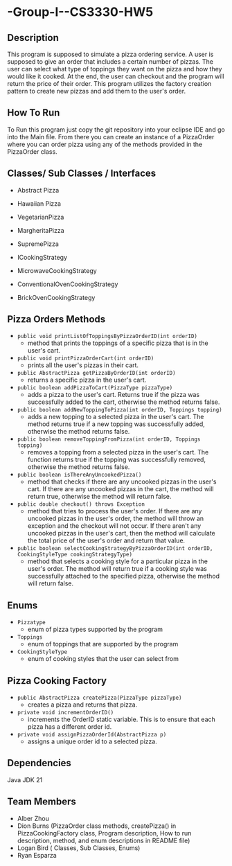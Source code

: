 # -Group-I--CS3330-HW5

## Description
This program is supposed to simulate a pizza ordering service. A user is supposed to give an order that includes a certain number of pizzas. The user can select what type of toppings they want on the pizza and how they would like it cooked. At the end, the user can checkout and the program will return the price of their order. This program utilizes the factory creation pattern to create new pizzas and add them to the user's order. 

## How To Run
To Run this program just copy the git repository into your eclipse IDE and go into the Main file. From there you can create an instance of a PizzaOrder where you can order pizza using any of the methods provided in the PizzaOrder class.

## Classes/ Sub Classes / Interfaces
- Abstract Pizza
- Hawaiian Pizza
- VegetarianPizza
- MargheritaPizza
- SupremePizza

- ICookingStrategy
- MicrowaveCookingStrategy
- ConventionalOvenCookingStrategy
- BrickOvenCookingStrategy

## Pizza Orders Methods
- `public void printListOfToppingsByPizzaOrderID(int orderID)`
  -  method that prints the toppings of a specific pizza that is in the user's cart.
- `public void printPizzaOrderCart(int orderID)`
   - prints all the user's pizzas in their cart.
- `public AbstractPizza getPizzaByOrderID(int orderID)`
  - returns a specific pizza in the user's cart.
- `public boolean addPizzaToCart(PizzaType pizzaType)`
  - adds a pizza to the user's cart. Returns true if the pizza was successfully added to the cart, otherwise the method returns false.
- `public boolean addNewToppingToPizza(int orderID, Toppings topping)`
  - adds a new topping to a selected pizza in the user's cart. The method returns true if a new topping was successfully added, otherwise the method returns false.
- `public boolean removeToppingFromPizza(int orderID, Toppings topping)`
  - removes a topping from a selected pizza in the user's cart. The function returns true if the topping was successfully removed, otherwise the method returns false.
- `public boolean isThereAnyUncookedPizza()`
  - method that checks if there are any uncooked pizzas in the user's cart. If there are any uncooked pizzas in the cart, the method will return true, otherwise the method will return false.
- `public double checkout() throws Exception`
  - method that tries to process the user's order. If there are any uncooked pizzas in the user's order, the method will throw an exception and the checkout will not occur. If there aren't any uncooked pizzas in the user's cart, then the method will calculate the total price of the user's order and return that value. 
- `public boolean selectCookingStrategyByPizzaOrderID(int orderID, CookingStyleType cookingStrategyType)`
  - method that selects a cooking style for a particular pizza in the user's order. The method will return true if a cooking style was successfully attached to the specified pizza, otherwise the method will return false.



## Enums 
- `Pizzatype`
  - enum of pizza types supported by the program
- `Toppings`
  - enum of toppings that are supported by the program
- `CookingStyleType`
  - enum of cooking styles that the user can select from

## Pizza Cooking Factory 
- `public AbstractPizza createPizza(PizzaType pizzaType)`
  - creates a pizza and returns that pizza.
- `private void incrementOrderID()`
  - increments the OrderID static variable. This is to ensure that each pizza has a different order id. 
- `private void assignPizzaOrderId(AbstractPizza p)`
  - assigns a unique order id to a selected pizza.


## Dependencies
Java JDK 21

## Team Members
- Alber Zhou
- Dion Burns (PizzaOrder class methods, createPizza() in PizzaCookingFactory class, Program description, How to run description, method, and enum descriptions in README file)
- Logan Bird ( Classes, Sub Classes, Enums)
- Ryan Esparza
